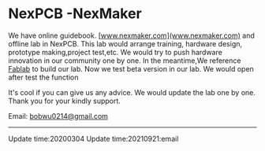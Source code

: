 # NexPCB -NexMaker

We have online guidebook. [www.nexmaker.com](www.nexmaker.com) and offline lab in NexPCB. This lab would arrange training, hardware design, prototype making,project test,etc. We would try to push hardware innovation in our community one by one. In the meantime,We reference [Fablab](http://fabacademy.org/)  to build our lab.   Now we test beta version in our lab. We would open after test the function 

It's cool if you can give us any advice. We would update the lab one by one. Thank you for your kindly support.


Email: [bobwu0214@gmail.com](bobwu0214@gmail.com)



*****

Update time:20200304
Update time:20210921:email
